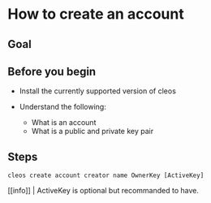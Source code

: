 # How to create an account

## Goal

## Before you begin

* Install the currently supported version of cleos

* Understand the following:
  * What is an account
  * What is a public and private key pair

## Steps

```shell
cleos create account creator name OwnerKey [ActiveKey]
```

[[info]]
| ActiveKey is optional but recommanded to have.